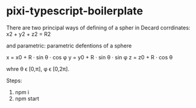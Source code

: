# pixi-typescript-boilerplate

There are two principal ways of defining of a spher
in Decard corrdinates:
x2 + y2 + z2 = R2

and parametric:
parametric defentions of a sphere

x = x0 + R · sin θ · cos φ
y = y0 + R · sin θ · sin φ
z = z0 + R · cos θ
 
whre θ ϵ [0,π], φ ϵ [0,2π].

Steps:
1. npm i
2. npm start